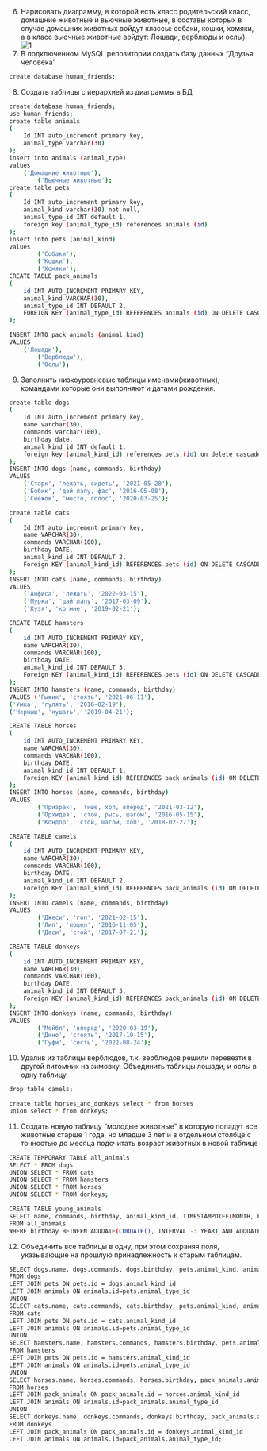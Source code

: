 6. Нарисовать диаграмму, в которой есть класс родительский класс, домашние
   животные и вьючные животные, в составы которых в случае домашних
   животных войдут классы: собаки, кошки, хомяки, а в класс вьючные животные
   войдут: Лошади, верблюды и ослы).
![1](https://github.com/visetglov157/FinalCertification/assets/115417107/7d1633ef-7b79-46ea-8c7a-a80d5ca95e7e)
7. В подключенном MySQL репозитории создать базу данных “Друзья
   человека”
````bash
create database human_friends;
````
8. Создать таблицы с иерархией из диаграммы в БД
````bash
create database human_friends;
use human_friends;
create table animals
(
    Id INT auto_increment primary key,
    animal_type varchar(30)
);
insert into animals (animal_type)
values
	('Домашние животные'),
        ('Вьючные животные');
create table pets
(
	Id INT auto_increment primary key,
    animal_kind varchar(30) not null,
    animal_type_id INT default 1,
    foreign key (animal_type_id) references animals (id)
);
insert into pets (animal_kind)
values
        ('Собаки'),
        ('Кошки'),
        ('Хомяки');
CREATE TABLE pack_animals
(
	id INT AUTO_INCREMENT PRIMARY KEY,
	animal_kind VARCHAR(30),
	animal_type_id INT DEFAULT 2,
	FOREIGN KEY (animal_type_id) REFERENCES animals (id) ON DELETE CASCADE ON UPDATE CASCADE
);

INSERT INTO pack_animals (animal_kind)
VALUES 
	('Лошади'), 
        ('Верблюды'), 
        ('Ослы');  
````
9. Заполнить низкоуровневые таблицы именами(животных), командами которые они выполняют и датами рождения.
````bash
create table dogs
(
	Id INT auto_increment primary key,
    name varchar(30),
    commands varchar(100),
    birthday date,
    animal_kind_id INT default 1,
    foreign key (animal_kind_id) references pets (id) on delete cascade on update cascade
);
INSERT INTO dogs (name, commands, birthday)
VALUES 
	('Старк', 'лежать, сидеть', '2021-05-28'),
	('Бобик', 'дай лапу, фас', '2016-05-08'),
	('Снежок', 'место, голос', '2020-03-25');

create table cats
(       
    Id INT auto_increment primary key,
    name VARCHAR(30), 
    commands VARCHAR(100),
    birthday DATE,
    animal_kind_id INT DEFAULT 2,
    Foreign KEY (animal_kind_id) REFERENCES pets (id) ON DELETE CASCADE ON UPDATE CASCADE
);
INSERT INTO cats (name, commands, birthday)
VALUES 
	('Анфиса', 'лежать', '2022-03-15'),
	('Мурка', 'дай лапу', '2017-03-09'),
	('Кузя', 'ко мне', '2019-02-21');

CREATE TABLE hamsters 
(       
    id INT AUTO_INCREMENT PRIMARY KEY, 
    name VARCHAR(30), 
    commands VARCHAR(100),
    birthday DATE,
    animal_kind_id INT DEFAULT 3,
    Foreign KEY (animal_kind_id) REFERENCES pets (id) ON DELETE CASCADE ON UPDATE CASCADE
);
INSERT INTO hamsters (name, commands, birthday)
VALUES ('Рыжик', 'стоять', '2021-06-11'),
('Умка', 'гулять', '2016-02-19'),
('Черныш', 'кушать', '2019-04-21');

CREATE TABLE horses 
(       
    id INT AUTO_INCREMENT PRIMARY KEY, 
    name VARCHAR(30), 
    commands VARCHAR(100),
    birthday DATE,
    animal_kind_id INT DEFAULT 1,
    Foreign KEY (animal_kind_id) REFERENCES pack_animals (id) ON DELETE CASCADE ON UPDATE CASCADE
);
INSERT INTO horses (name, commands, birthday)
VALUES 
		('Призрак', 'тише, хоп, вперед', '2021-03-12'),
		('Орхидея', 'стой, рысь, шагом', '2016-05-15'),
		('Кондор', 'стой, шагом, хоп', '2018-02-27');

CREATE TABLE camels 
(       
    id INT AUTO_INCREMENT PRIMARY KEY, 
    name VARCHAR(30), 
    commands VARCHAR(100),
    birthday DATE,
    animal_kind_id INT DEFAULT 2,
    Foreign KEY (animal_kind_id) REFERENCES pack_animals (id) ON DELETE CASCADE ON UPDATE CASCADE
);
INSERT INTO camels (name, commands, birthday)
VALUES 
		('Джеси', 'гоп', '2021-02-15'),
		('Лип', 'пошел', '2016-11-05'),
		('Даси', 'стой', '2017-07-21');

CREATE TABLE donkeys 
(       
    id INT AUTO_INCREMENT PRIMARY KEY, 
    name VARCHAR(30), 
    commands VARCHAR(100),
    birthday DATE,
    animal_kind_id INT DEFAULT 3,
    Foreign KEY (animal_kind_id) REFERENCES pack_animals (id) ON DELETE CASCADE ON UPDATE CASCADE
);
INSERT INTO donkeys (name, commands, birthday)
VALUES 
		('Мейбл', 'вперед', '2020-03-19'),
		('Дино', 'стоять', '2017-10-15'),
		('Гуфи', 'сесть', '2022-08-24');
````
10. Удалив из таблицы верблюдов, т.к. верблюдов решили перевезти в другой питомник на зимовку. Объединить таблицы лошади, и ослы в одну таблицу.
````bash
drop table camels;

create table horses_and_donkeys select * from horses
union select * from donkeys;
````
11. Создать новую таблицу “молодые животные” в которую попадут все животные старше 1 года, но младше 3 лет и в отдельном столбце с точностью до месяца подсчитать возраст животных в новой таблице
````bash
CREATE TEMPORARY TABLE all_animals
SELECT * FROM dogs
UNION SELECT * FROM cats
UNION SELECT * FROM hamsters
UNION SELECT * FROM horses
UNION SELECT * FROM donkeys;

CREATE TABLE young_animals
SELECT name, commands, birthday, animal_kind_id, TIMESTAMPDIFF(MONTH, birthday, CURDATE()) AS age_in_month
FROM all_animals
WHERE birthday BETWEEN ADDDATE(CURDATE(), INTERVAL -3 YEAR) AND ADDDATE(CURDATE(), INTERVAL -1 YEAR);
````
12. Объединить все таблицы в одну, при этом сохраняя поля, указывающие на прошлую принадлежность к старым таблицам.
````bash
SELECT dogs.name, dogs.commands, dogs.birthday, pets.animal_kind, animals.animal_type
FROM dogs
LEFT JOIN pets ON pets.id = dogs.animal_kind_id
LEFT JOIN animals ON animals.id=pets.animal_type_id
UNION
SELECT cats.name, cats.commands, cats.birthday, pets.animal_kind, animals.animal_type
FROM cats
LEFT JOIN pets ON pets.id = cats.animal_kind_id
LEFT JOIN animals ON animals.id=pets.animal_type_id
UNION
SELECT hamsters.name, hamsters.commands, hamsters.birthday, pets.animal_kind, animals.animal_type
FROM hamsters
LEFT JOIN pets ON pets.id = hamsters.animal_kind_id
LEFT JOIN animals ON animals.id=pets.animal_type_id
UNION
SELECT horses.name, horses.commands, horses.birthday, pack_animals.animal_kind, animals.animal_type
FROM horses
LEFT JOIN pack_animals ON pack_animals.id = horses.animal_kind_id
LEFT JOIN animals ON animals.id=pack_animals.animal_type_id
UNION
SELECT donkeys.name, donkeys.commands, donkeys.birthday, pack_animals.animal_kind, animals.animal_type
FROM donkeys
LEFT JOIN pack_animals ON pack_animals.id = donkeys.animal_kind_id
LEFT JOIN animals ON animals.id=pack_animals.animal_type_id;
````
